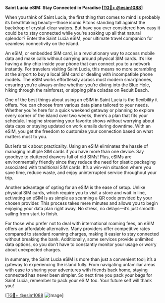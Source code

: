 **Saint Lucia eSIM: Stay Connected in Paradise [[TG💪+ @esim1088](https://t.me/s/esim1088)]**

When you think of Saint Lucia, the first thing that comes to mind is probably its breathtaking beauty—those iconic Pitons standing tall against the backdrop of crystal-clear waters. But have you ever considered how easy it could be to stay connected while you're soaking up all that natural splendor? Enter the Saint Lucia eSIM, your ultimate travel companion for seamless connectivity on the island.

An eSIM, or embedded SIM card, is a revolutionary way to access mobile data and make calls without carrying around physical SIM cards. It’s like having a tiny chip inside your phone that can connect you to a network instantly. For travelers visiting Saint Lucia, this means no more scrambling at the airport to buy a local SIM card or dealing with incompatible phone models. The eSIM works effortlessly across most modern smartphones, ensuring you’re always online whether you’re diving into the Blue Hole, hiking through the rainforest, or sipping piña coladas on Reduit Beach.

One of the best things about using an eSIM in Saint Lucia is the flexibility it offers. You can choose from various data plans tailored to your needs. Whether you’re here for a quick weekend getaway or planning to explore every corner of the island over two weeks, there’s a plan that fits your schedule. Imagine streaming your favorite shows without worrying about data caps or staying updated on work emails during downtime. With an eSIM, you get the freedom to customize your connection based on what matters most to you.

But let’s talk about practicality. Using an eSIM eliminates the hassle of managing multiple SIM cards if you have more than one device. Say goodbye to cluttered drawers full of old SIMs! Plus, eSIMs are environmentally friendly since they reduce the need for plastic packaging associated with traditional SIM cards. It’s a win-win situation where you save time, reduce waste, and enjoy uninterrupted service throughout your trip.

Another advantage of opting for an eSIM is the ease of setup. Unlike physical SIM cards, which require you to visit a store and wait in line, activating an eSIM is as simple as scanning a QR code provided by your chosen provider. This process takes mere minutes and allows you to begin enjoying your data plan right away. No stress, no delays—it’s just smooth sailing from start to finish.

For those who prefer not to deal with international roaming fees, an eSIM offers an affordable alternative. Many providers offer competitive rates compared to standard roaming charges, making it easier to stay connected without breaking the bank. Additionally, some services provide unlimited data options, so you don’t have to constantly monitor your usage or worry about unexpected charges.

In summary, the Saint Lucia eSIM is more than just a convenient tool; it’s a gateway to experiencing the island fully. From navigating unfamiliar areas with ease to sharing your adventures with friends back home, staying connected has never been simpler. So next time you pack your bags for Saint Lucia, remember to pack your eSIM too. Your future self will thank you!

[[TG💪+ @esim1088](https://t.me/s/esim1088) ![Image](https://i.postimg.cc/Y0z9fWf4/image.png)]